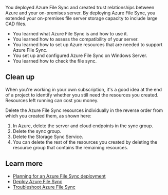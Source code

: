 You deployed Azure File Sync and created trust relationships between Azure and your on-premises server. By deploying Azure File Sync, you extended your on-premises file server storage capacity to include large CAD files.

- You learned what Azure File Sync is and how to use it.
- You learned how to assess the compatibility of your server.
- You learned how to set up Azure resources that are needed to support Azure File Sync.
- You set up and configured Azure File Sync on Windows Server.
- You learned how to check the file sync.

## Clean up

When you're working in your own subscription, it's a good idea at the end of a project to identify whether you still need the resources you created. Resources left running can cost you money.

Delete the Azure File Sync resources individually in the reverse order from which you created them, as shown here:

1. In Azure, delete the server and cloud endpoints in the sync group.
1. Delete the sync group.
1. Delete the Storage Sync Service.
1. You can delete the rest of the resources you created by deleting the resource group that contains the remaining resources.

## Learn more

- [Planning for an Azure File Sync deployment](/azure/storage/files/storage-sync-files-planning)
- [Deploy Azure File Sync](/azure/storage/files/storage-sync-files-deployment-guide)
- [Troubleshoot Azure File Sync](/azure/storage/files/storage-sync-files-troubleshoot)
